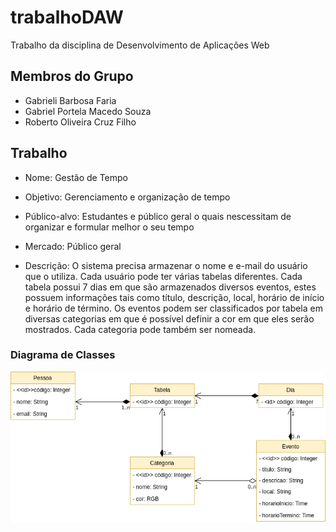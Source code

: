 # trabalhoDAW
Trabalho da disciplina de Desenvolvimento de Aplicações Web

## Membros do Grupo
- Gabrieli Barbosa Faria
- Gabriel Portela Macedo Souza
- Roberto Oliveira Cruz Filho

## Trabalho

- Nome: Gestão de Tempo

- Objetivo: Gerenciamento e organização de tempo

- Público-alvo: Estudantes e público geral o quais nescessitam de organizar e formular melhor o seu tempo

- Mercado: Público geral

- Descrição: O sistema precisa armazenar o nome e e-mail do usuário que o utiliza. Cada usuário pode ter várias tabelas diferentes. Cada tabela possui 7 dias em que são armazenados diversos eventos, estes possuem informações tais como título, descrição, local, horário de início e horário de término. Os eventos podem ser classificados por tabela em diversas categorias em que é possível definir a cor em que eles serão mostrados. Cada categoria pode também ser nomeada.

### Diagrama de Classes
![Modelo Conceitual](Modelo_Conceitual_new.png)
